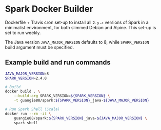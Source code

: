 # Spark Docker Builder

Dockerfile + Travis cron set-up to install all `2.y.z` versions of Spark in a
minimalist environment, for both slimmed Debian and Alpine. This set-up is set
to run weekly.

The Java version `JAVA_MAJOR_VERSION` defaults to 8, while `SPARK_VERSION` build
argument must be specified.

## Example build and run commands

```bash
JAVA_MAJOR_VERSION=8
SPARK_VERSION=2.4.0

# Build
docker build . \
    --build-arg SPARK_VERSION=${SPARK_VERSION} \
    -t guangie88/spark:${SPARK_VERSION}_java-${JAVA_MAJOR_VERSION}

# Run Spark Shell (Scala)
docker run --rm -it \
    guangie88/spark:${SPARK_VERSION}_java-${JAVA_MAJOR_VERSION} \
    spark-shell
```
